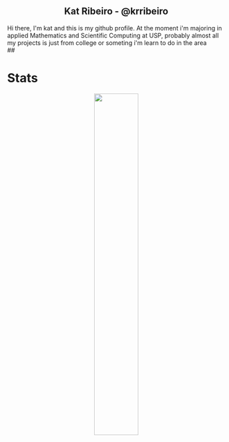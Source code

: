 ## <div align="center"> Kat Ribeiro - @krribeiro
<div>
Hi there, I'm kat and this is my github profile. At the moment i'm majoring in applied Mathematics and Scientific Computing at USP, probably almost all my projects is just from college or someting i'm learn to do in the area  
</div>
##

# Stats
<div align = "center">
<img align="rignt" width="45%" src="https://github-readme-stats.vercel.app/api/top-langs/?username=krribeiro&cardType=github%bg_color=00000000&Text=000&title_color=1C1C1C&border_color=4F4F4F&card_width=200"
  
</div>
